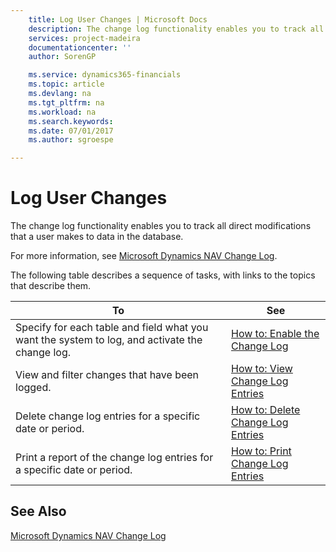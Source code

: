 ```yaml
---
    title: Log User Changes | Microsoft Docs
    description: The change log functionality enables you to track all direct modifications that a user makes to data in the database.
    services: project-madeira
    documentationcenter: ''
    author: SorenGP

    ms.service: dynamics365-financials
    ms.topic: article
    ms.devlang: na
    ms.tgt_pltfrm: na
    ms.workload: na
    ms.search.keywords:
    ms.date: 07/01/2017
    ms.author: sgroespe

---
```

# Log User Changes
The change log functionality enables you to track all direct modifications that a user makes to data in the database.  
  
 For more information, see [Microsoft Dynamics NAV Change Log](../microsoft-dynamics-nav-change-log.md).  
  
 The following table describes a sequence of tasks, with links to the topics that describe them.   
  
|**To**|**See**|  
|------------|-------------|  
|Specify for each table and field what you want the system to log, and activate the change log.|[How to: Enable the Change Log](../how-to-enable-the-change-log.md)|  
|View and filter changes that have been logged.|[How to: View Change Log Entries](../how-to-view-change-log-entries.md)|  
|Delete change log entries for a specific date or period.|[How to: Delete Change Log Entries](../how-to-delete-change-log-entries.md)|  
|Print a report of the change log entries for a specific date or period.|[How to: Print Change Log Entries](../how-to-print-change-log-entries.md)|  
  
## See Also  
 [Microsoft Dynamics NAV Change Log](../microsoft-dynamics-nav-change-log.md)